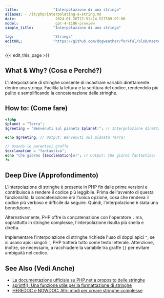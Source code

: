 ```yaml
---
title:                "Interpolazione di una stringa"
aliases: - /it/php/interpolating-a-string.md
date:                  2024-01-20T17:51:24.527509-07:00
model:                 gpt-4-1106-preview
simple_title:         "Interpolazione di una stringa"

tag:                  "Strings"
editURL:              "https://github.com/dogweather/forkful/blob/master/content/it/php/interpolating-a-string.md"
---
```


{{< edit_this_page >}}

## What & Why? (Cosa e Perché?)
L'interpolazione di stringhe consente di incastrare variabili direttamente dentro una stringa. Facilita la lettura e la scrittura del codice, rendendolo più pulito e semplificando la concatenazione delle stringhe.

## How to: (Come fare)
```PHP
<?php
$planet = "Terra";
$greeting = "Benvenuti sul pianeta $planet!"; // Interpolazione diretta

echo $greeting; // Output: Benvenuti sul pianeta Terra!

// Usando le parentesi graffe
$exclamation = "fantastico";
echo "Che giorno {$exclamation}o!"; // Output: Che giorno fantastico!
?>
```

## Deep Dive (Approfondimento)
L'interpolazione di stringhe è presente in PHP fin dalle prime versioni e contribuisce a rendere il codice più leggibile. Prima dell'avvento di questa funzionalità, la concatenazione era l'unica opzione, cosa che rendeva il codice più verboso e difficile da seguire. Quindi, l'interpolazione è stata una benedizione.

Alternativamente, PHP offre la concatenazione con l'operatore `.` ma, soprattutto in stringhe complesse, l'interpolazione risulta più snella e diretta.

Implementare l'interpolazione di stringhe richiede l'uso di doppi apici `"`; se si usano apici singoli `'`, PHP tratterà tutto come testo letterale. Attenzione, inoltre, se necessario, a racchiudere la variabile tra graffe `{}` per evitare ambiguità nel codice.

## See Also (Vedi Anche)
- [La documentazione ufficiale su PHP.net a proposito delle stringhe](https://www.php.net/manual/en/language.types.string.php)
- [sprintf(): Una funzione utile per la formattazione di stringhe](https://www.php.net/manual/en/function.sprintf.php)
- [HEREDOC e NOWDOC: Altri modi per creare stringhe complesse](https://www.php.net/manual/en/language.types.string.php#language.types.string.syntax.heredoc)
